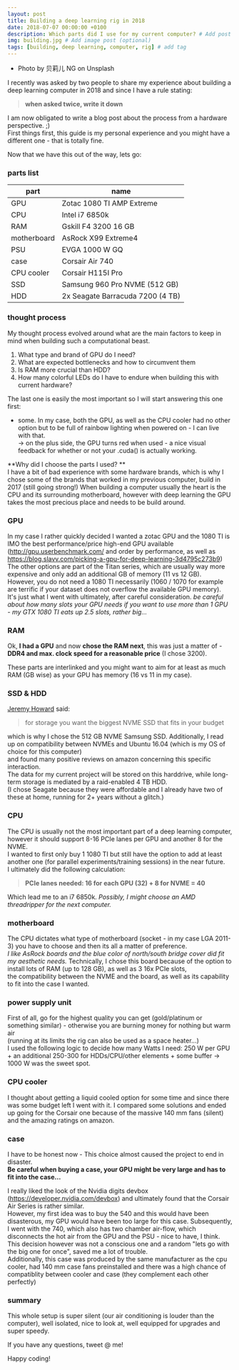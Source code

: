 ```yaml
---
layout: post
title: Building a deep learning rig in 2018
date: 2018-07-07 00:00:00 +0100
description: Which parts did I use for my current computer? # Add post description (optional)
img: building.jpg # Add image post (optional)
tags: [building, deep learning, computer, rig] # add tag
---
```


- Photo by 贝莉儿 NG on Unsplash


I recently was asked by two people to share my experience about building a deep learning computer in 2018 and since I have a rule stating:
>**when asked twice, write it down**

I am now obligated to write a blog post about the process from a hardware perspective. ;) <br>
First things first, this guide is my personal experience and you might have a different one - that is totally fine. 

Now that we have this out of the way, lets go:<br>

### parts list
| part | name |
| --- | --- |
| GPU | Zotac 1080 TI AMP Extreme |
| CPU | Intel i7 6850k |
| RAM | Gskill F4 3200 16 GB |
| motherboard | AsRock X99 Extreme4 |
| PSU | EVGA 1000 W GQ |
| case | Corsair Air 740 |
| CPU cooler | Corsair H115I Pro |
| SSD | Samsung 960 Pro NVME (512 GB) |
| HDD | 2x Seagate Barracuda 7200 (4 TB) |

### thought process
My thought process evolved around what are the main factors to keep in mind when building such a computational beast.
1. What type and brand of GPU do I need? 
1. What are expected bottlenecks and how to circumvent them
1. Is RAM more crucial than HDD?
1. How many colorful LEDs do I have to endure when building this with current hardware?

The last one is easily the most important so I will start answering this one first:
* some. In my case, both the GPU, as well as the CPU cooler had no other option but to be full of rainbow lighting when powered on - I can live with that. <br>
-> on the plus side, the GPU turns red when used - a nice visual feedback for whether or not your .cuda() is actually working.

**Why did I choose the parts I used? **<br>
I have a bit of bad experience with some hardware brands, which is why I chose some of the brands that worked in my previous computer, build in 2017 (still going strong!)
When building a computer usually the heart is the CPU and its surrounding motherboard, however with deep learning the GPU takes the most precious place and needs to be build around. 

### GPU
In my case I rather quickly decided I wanted a zotac GPU and the 1080 TI is IMO the best performance/price high-end GPU available (http://gpu.userbenchmark.com/ and order by performance, as well as https://blog.slavv.com/picking-a-gpu-for-deep-learning-3d4795c273b9)
The other options are part of the Titan series, which are usually way more expensive and only add an additional GB of memory (11 vs 12 GB).<br>
However, you do not need a 1080 TI necessarily (1060 / 1070 for example are terrific if your dataset does not overflow the available GPU memory). <br>
It's just what I went with ultimately, after careful consideration. 
_be careful about how many slots your GPU needs if you want to use more than 1 GPU - my GTX 1080 TI eats up 2.5 slots, rather big..._

### RAM
Ok, **I had a GPU** and now **chose the RAM next**, this was just a matter of - **DDR4 and max. clock speed for a reasonable price** (I chose 3200).

These parts are interlinked and you might want to aim for at least as much RAM (GB wise) as your GPU has memory (16 vs 11 in my case). 

### SSD & HDD

[Jeremy Howard](https://twitter.com/jeremyphoward) said:
> for storage you want the biggest NVME SSD that fits in your budget

which is why I chose the 512 GB NVME Samsung SSD. Additionally, I read up on compatibility between NVMEs and Ubuntu 16.04 (which is my OS of choice for this computer) <br>
and found many positive reviews on amazon concerning this specific interaction. <br>
The data for my current project will be stored on this harddrive, while long-term storage is mediated by a raid-enabled 4 TB HDD. <br>
(I chose Seagate because they were affordable and I already have two of these at home, running for 2+ years without a glitch.)

### CPU

The CPU is usually not the most important part of a deep learning computer, however it should support 8-16 PCIe lanes per GPU and another 8 for the NVME. <br>
I wanted to first only buy 1 1080 TI but still have the option to add at least another one (for parallel experiments/training sessions) in the near future. <br>
I ultimately did the following calculation: 
> **PCIe lanes needed: 16 for each GPU (32) + 8 for NVME = 40**

Which lead me to an i7 6850k. _Possibly, I might choose an AMD threadripper for the next computer._

### motherboard

The CPU dictates what type of motherboard (socket - in my case LGA 2011-3) you have to choose and then its all a matter of preference. <br>
_I like AsRock boards and the blue color of north/south bridge cover did fit my aesthetic needs._
Technically, I chose this board because of the option to install lots of RAM (up to 128 GB), as well as 3 16x PCIe slots, <br>
the compatibility between the NVME and the board, as well as its capability to fit into the case I wanted.

### power supply unit

First of all, go for the highest quality you can get (gold/platinum or something similar) - otherwise you are burning money for nothing but warm air <br>
(running at its limits the rig can also be used as a space heater...) <br> 
I used the following logic to decide how many Watts I need: 
250 W per GPU + an additional 250-300 for HDDs/CPU/other elements + some buffer -> 1000 W was the sweet spot.

### CPU cooler

I thought about getting a liquid cooled option for some time and since there was some budget left I went with it. 
I compared some solutions and ended up going for the Corsair one because of the massive 140 mm fans (silent) and the amazing ratings on amazon.

### case

I have to be honest now - This choice almost caused the project to end in disaster. <br>
**Be careful when buying a case, your GPU might be very large and has to fit into the case...**

I really liked the look of the Nvidia digits devbox (https://developer.nvidia.com/devbox) and ultimately found that the Corsair Air Series is rather similar. <br>
However, my first idea was to buy the 540 and this would have been disasterous, my GPU would have been too large for this case. 
Subsequently, I went with the 740, which also has two chamber air-flow, which disconnects the hot air from the GPU and the PSU - nice to have, I think. <br>
This decision however was not a conscious one and a random "lets go with the big one for once", saved me a lot of trouble.  <br>
Additionally, this case was produced by the same manufacturer as the cpu cooler, had 140 mm case fans preinstalled and there was a high chance of compatiblity between cooler and case (they complement each other perfectly) <br>

### summary 
This whole setup is super silent (our air conditioning is louder than the computer), well isolated, nice to look at, well equipped for upgrades and super speedy. 

If you have any questions, tweet @ me! 

Happy coding! 

